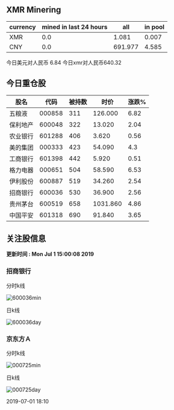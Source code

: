 ## XMR Minering

|currency|mined in last 24 hours|all|in pool|
|---|---|---|---|
|XMR|0.0|1.081|0.007|
|CNY|0.0|691.977|4.585|

今日美元对人民币 6.84	今日xmr对人民币640.32


## 今日重仓股 

|股名|代码|被持数|时价|涨跌%|
|---|---|---|---|---|
|五粮液|000858|311|126.000|6.82|
|保利地产|600048|322|13.020|2.04|
|农业银行|601288|406|3.620|0.56|
|美的集团|000333|423|54.090|4.3|
|工商银行|601398|442|5.920|0.51|
|格力电器|000651|504|58.590|6.53|
|伊利股份|600887|519|34.260|2.54|
|招商银行|600036|530|36.900|2.56|
|贵州茅台|600519|658|1031.860|4.86|
|中国平安|601318|690|91.840|3.65|

## 关注股信息
**更新时间 : Mon Jul  1 15:00:08 2019**
### 招商银行 
分时k线

![600036min](http://image.sinajs.cn/newchart/min/n/sh600036.gif)

日k线

![600036day](http://image.sinajs.cn/newchart/daily/n/sh600036.gif)

### 京东方Ａ 
分时k线

![000725min](http://image.sinajs.cn/newchart/min/n/sz000725.gif)

日k线

![000725day](http://image.sinajs.cn/newchart/daily/n/sz000725.gif)

2019-07-01 18:10